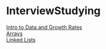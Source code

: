 # InterviewStudying
[Intro to Data and Growth Rates](DataStructuresAndGrowth.md) <br/>
[Arrays](./Data%20Structures/Lists/Arrays.md) <br/>
[Linked Lists](./Data%20Structures/Lists/LinkedLists.md)
